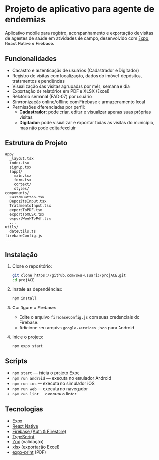 # Projeto de aplicativo para agente de endemias

Aplicativo mobile para registro, acompanhamento e exportação de visitas de agentes de saúde em atividades de campo, desenvolvido com [Expo](https://expo.dev), React Native e Firebase.

## Funcionalidades

- Cadastro e autenticação de usuários (Cadastrador e Digitador)
- Registro de visitas com localização, dados do imóvel, depósitos, tratamentos e pendências
- Visualização das visitas agrupadas por mês, semana e dia
- Exportação de relatórios em PDF e XLSX (Excel)
- Relatório semanal (FAD-07) por usuário
- Sincronização online/offline com Firebase e armazenamento local
- Permissões diferenciadas por perfil:
  - **Cadastrador:** pode criar, editar e visualizar apenas suas próprias visitas
  - **Digitador:** pode visualizar e exportar todas as visitas do município, mas não pode editar/excluir

## Estrutura do Projeto

```
app/
  _layout.tsx
  index.tsx
  signUp.tsx
  (app)/
    main.tsx
    form.tsx
    context/
    styles/
components/
  CustomButton.tsx
  DepositsInput.tsx
  TratamentoInput.tsx
  exportToPDF.tsx
  exportToXLSX.tsx
  exportWeekToPdf.tsx
  ...
utils/
  dateUtils.ts
firebaseConfig.js
...
```

## Instalação

1. Clone o repositório:
   ```sh
   git clone https://github.com/seu-usuario/projACE.git
   cd projACE
   ```

2. Instale as dependências:
   ```sh
   npm install
   ```

3. Configure o Firebase:
   - Edite o arquivo `firebaseConfig.js` com suas credenciais do Firebase.
   - Adicione seu arquivo `google-services.json` para Android.

4. Inicie o projeto:
   ```sh
   npx expo start
   ```

## Scripts

- `npm start` — inicia o projeto Expo
- `npm run android` — executa no emulador Android
- `npm run ios` — executa no simulador iOS
- `npm run web` — executa no navegador
- `npm run lint` — executa o linter

## Tecnologias

- [Expo](https://expo.dev/)
- [React Native](https://reactnative.dev/)
- [Firebase (Auth & Firestore)](https://firebase.google.com/)
- [TypeScript](https://www.typescriptlang.org/)
- [Zod](https://zod.dev/) (validação)
- [xlsx](https://www.npmjs.com/package/xlsx) (exportação Excel)
- [expo-print](https://docs.expo.dev/versions/latest/sdk/print/) (PDF)


